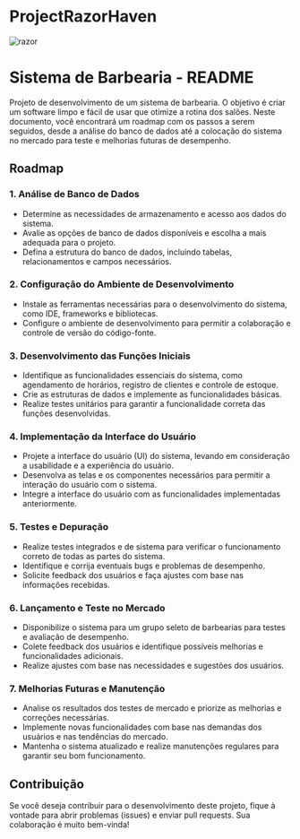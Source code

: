 # ProjectRazorHaven

![razor](https://github.com/juniorrondini/Project-Razor-Haven/assets/65919281/edbfda96-0d31-4222-9f84-1b5c3a9cc696)


# Sistema de Barbearia - README

Projeto de desenvolvimento de um sistema de barbearia. O objetivo é criar um software limpo e fácil de usar que otimize a rotina dos salões. Neste documento, você encontrará um roadmap com os passos a serem seguidos, desde a análise do banco de dados até a colocação do sistema no mercado para teste e melhorias futuras de desempenho.

## Roadmap

### 1. Análise de Banco de Dados
- Determine as necessidades de armazenamento e acesso aos dados do sistema.
- Avalie as opções de banco de dados disponíveis e escolha a mais adequada para o projeto.
- Defina a estrutura do banco de dados, incluindo tabelas, relacionamentos e campos necessários.

### 2. Configuração do Ambiente de Desenvolvimento
- Instale as ferramentas necessárias para o desenvolvimento do sistema, como IDE, frameworks e bibliotecas.
- Configure o ambiente de desenvolvimento para permitir a colaboração e controle de versão do código-fonte.

### 3. Desenvolvimento das Funções Iniciais
- Identifique as funcionalidades essenciais do sistema, como agendamento de horários, registro de clientes e controle de estoque.
- Crie as estruturas de dados e implemente as funcionalidades básicas.
- Realize testes unitários para garantir a funcionalidade correta das funções desenvolvidas.

### 4. Implementação da Interface do Usuário
- Projete a interface do usuário (UI) do sistema, levando em consideração a usabilidade e a experiência do usuário.
- Desenvolva as telas e os componentes necessários para permitir a interação do usuário com o sistema.
- Integre a interface do usuário com as funcionalidades implementadas anteriormente.

### 5. Testes e Depuração
- Realize testes integrados e de sistema para verificar o funcionamento correto de todas as partes do sistema.
- Identifique e corrija eventuais bugs e problemas de desempenho.
- Solicite feedback dos usuários e faça ajustes com base nas informações recebidas.

### 6. Lançamento e Teste no Mercado
- Disponibilize o sistema para um grupo seleto de barbearias para testes e avaliação de desempenho.
- Colete feedback dos usuários e identifique possíveis melhorias e funcionalidades adicionais.
- Realize ajustes com base nas necessidades e sugestões dos usuários.

### 7. Melhorias Futuras e Manutenção
- Analise os resultados dos testes de mercado e priorize as melhorias e correções necessárias.
- Implemente novas funcionalidades com base nas demandas dos usuários e nas tendências do mercado.
- Mantenha o sistema atualizado e realize manutenções regulares para garantir seu bom funcionamento.

## Contribuição
Se você deseja contribuir para o desenvolvimento deste projeto, fique à vontade para abrir problemas (issues) e enviar pull requests. Sua colaboração é muito bem-vinda!

